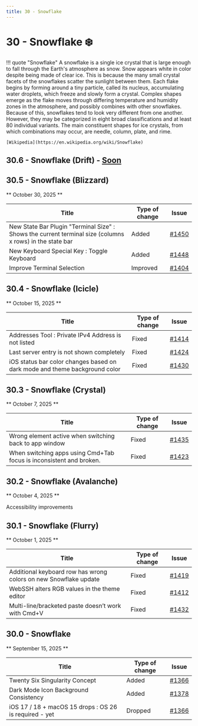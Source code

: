 ```yaml
---
title: 30 - Snowflake
---
```

# 30 - Snowflake :snowflake:
!!! quote "Snowflake"
    A snowflake is a single ice crystal that is large enough to fall through the Earth's atmosphere as snow. Snow appears white in color despite being made of clear ice. This is because the many small crystal facets of the snowflakes scatter the sunlight between them. Each flake begins by forming around a tiny particle, called its nucleus, accumulating water droplets, which freeze and slowly form a crystal. Complex shapes emerge as the flake moves through differing temperature and humidity zones in the atmosphere, and possibly combines with other snowflakes. Because of this, snowflakes tend to look very different from one another. However, they may be categorized in eight broad classifications and at least 80 individual variants. The main constituent shapes for ice crystals, from which combinations may occur, are needle, column, plate, and rime.

    [Wikipedia](https://en.wikipedia.org/wiki/Snowflake)

## 30.6 - Snowflake (Drift) - [Soon](https://webssh.net/documentation/becoming-external-tester/)

## 30.5 - Snowflake (Blizzard)
** October 30, 2025 **

| Title | Type of change | Issue |
| --- | --- | --- |
| New State Bar Plugin "Terminal Size" : Shows the current terminal size (columns x rows) in the state bar | Added | [#1450](https://github.com/isontheline/pro.webssh.net/issues/1450) |
| New Keyboard Special Key : Toggle Keyboard | Added | [#1448](https://github.com/isontheline/pro.webssh.net/issues/1448) |
| Improve Terminal Selection | Improved | [#1404](https://github.com/isontheline/pro.webssh.net/issues/1404) |

## 30.4 - Snowflake (Icicle)
** October 15, 2025 **

| Title | Type of change | Issue |
| --- | --- | --- |
| Addresses Tool : Private IPv4 Address is not listed | Fixed | [#1414](https://github.com/isontheline/pro.webssh.net/issues/1414) |
| Last server entry is not shown completely | Fixed | [#1424](https://github.com/isontheline/pro.webssh.net/issues/1424) |
| iOS status bar color changes based on dark mode and theme background color | Fixed | [#1430](https://github.com/isontheline/pro.webssh.net/issues/1430) |

## 30.3 - Snowflake (Crystal)
** October 7, 2025 **

| Title | Type of change | Issue |
| --- | --- | --- |
| Wrong element active when switching back to app window | Fixed | [#1435](https://github.com/isontheline/pro.webssh.net/issues/1435) |
| When switching apps using Cmd+Tab focus is inconsistent and broken. | Fixed | [#1423](https://github.com/isontheline/pro.webssh.net/issues/1423) |

## 30.2 - Snowflake (Avalanche)
** October 4, 2025 **

Accessibility improvements

## 30.1 - Snowflake (Flurry)
** October 1, 2025 **

| Title | Type of change | Issue |
| --- | --- | --- |
| Additional keyboard row has wrong colors on new Snowflake update | Fixed | [#1419](https://github.com/isontheline/pro.webssh.net/issues/1419) |
| WebSSH alters RGB values in the theme editor | Fixed | [#1412](https://github.com/isontheline/pro.webssh.net/issues/1412) |
| Multi-line/bracketed paste doesn’t work with Cmd+V | Fixed | [#1432](https://github.com/isontheline/pro.webssh.net/issues/1432) |

## 30.0 - Snowflake
** September 15, 2025 **

| Title | Type of change | Issue |
| --- | --- | --- |
| Twenty Six Singularity Concept | Added | [#1366](https://github.com/isontheline/pro.webssh.net/issues/1366) |
| Dark Mode Icon Background Consistency | Added | [#1378](https://github.com/isontheline/pro.webssh.net/issues/1378) |
| iOS 17 / 18 + macOS 15 drops : OS 26 is required - yet | Dropped | [#1366](https://github.com/isontheline/pro.webssh.net/issues/1366) |
